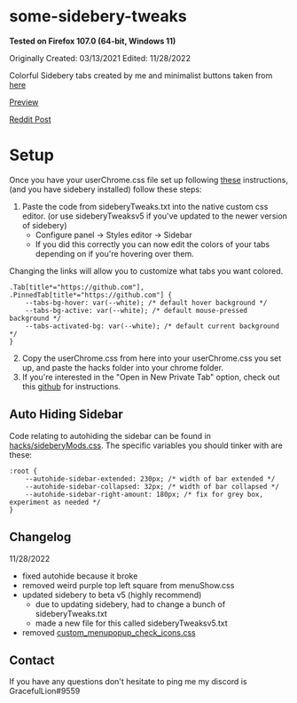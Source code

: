 # some-sidebery-tweaks
**Tested on Firefox 107.0 (64-bit, Windows 11)**

Originally Created: 03/13/2021 Edited: 11/28/2022 

Colorful Sidebery tabs created by me and minimalist buttons taken from [here](https://github.com/MrOtherGuy/firefox-csshacks)

[Preview](https://imgur.com/a/s1wzdQZ)

[Reddit Post](https://www.reddit.com/r/FirefoxCSS/comments/m4cqse/a_few_sidebery_and_firefox_tweaks/)

# Setup

Once you have your userChrome.css file set up following [these](https://www.reddit.com/r/FirefoxCSS/comments/73dvty/tutorial_how_to_create_and_livedebug_userchromecss/) instructions, (and you have sidebery installed) follow these steps: 

1) Paste the code from sideberyTweaks.txt into the native custom css editor. (or use sideberyTweaksv5 if you've updated to the newer version of sidebery)
	* Configure panel → Styles editor → Sidebar 
	* If you did this correctly you can now edit the colors of your tabs depending on if you're hovering over them.

Changing the links will allow you to customize what tabs you want colored.

```
.Tab[title*="https://github.com"], .PinnedTab[title*="https://github.com"] {
	--tabs-bg-hover: var(--white); /* default hover background */
	--tabs-bg-active: var(--white); /* default mouse-pressed background */
	--tabs-activated-bg: var(--white); /* default current background */
}
```

2) Copy the userChrome.css from here into your userChrome.css you set up, and paste the hacks folder into your chrome folder.
3) If you're interested in the "Open in New Private Tab" option, check out this [github](https://github.com/xiaoxiaoflood/firefox-scripts) for instructions.

## Auto Hiding Sidebar
Code relating to autohiding the sidebar can be found in [hacks/sideberyMods.css](https://github.com/Redundakitties/colorful-minimalist/blob/main/hacks/sideberyMods.css). The specific variables you should tinker with are these: 
```
:root {
    --autohide-sidebar-extended: 230px; /* width of bar extended */
    --autohide-sidebar-collapsed: 32px; /* width of bar collapsed */
    --autohide-sidebar-right-amount: 180px; /* fix for grey box, experiment as needed */
}
```


## Changelog

11/28/2022
- fixed autohide because it broke
- removed weird purple top left square from menuShow.css
- updated sidebery to beta v5 (highly recommend)
	- due to updating sidebery, had to change a bunch of sideberyTweaks.txt
	- made a new file for this called sideberyTweaksv5.txt
- removed [custom_menupopup_check_icons.css](https://github.com/MrOtherGuy/firefox-csshacks/tree/master/chrome/custom_menupopup_check_icons.css)

## Contact

If you have any questions don't hesitate to ping me my discord is GracefulLion#9559
